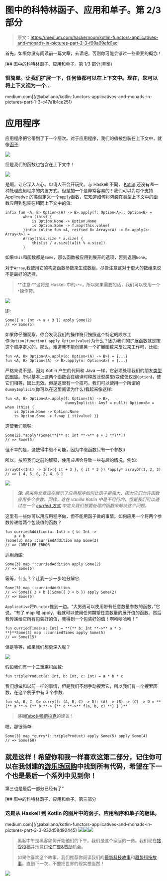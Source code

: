 # 图中的科特林函子、应用和单子。第 2/3 部分

> 原文：<https://medium.com/hackernoon/kotlin-functors-applicatives-and-monads-in-pictures-part-2-3-f99a09efd1ec>

首先，如果你没有阅读前一篇文章，去读吧，否则你可能会错过一些重要的概念！

[](/@aballano/kotlin-functors-applicatives-and-monads-in-pictures-part-1-3-c47a1b1ce251) [## 图中的科特林函子、应用和单子。第 1/3 部分(草案)

### 很简单。让我们扩展一下，任何值都可以在上下文中。现在，您可以将上下文视为一个…

medium.com](/@aballano/kotlin-functors-applicatives-and-monads-in-pictures-part-1-3-c47a1b1ce251) 

# 应用程序

应用程序把它带到了下一个层次。对于应用程序，我们的值被包装在上下文中，就像[函子](https://hackernoon.com/tagged/functors):

![](img/be3042e1d038e30123ca086bcd795a94.png)

但是我们的函数也包含在上下文中！

![](img/dcbde23c23e52d7785a41d0c1fb6730a.png)

是啊。让它深入人心。申请人不会开玩笑。与 Haskell 不同， [Kotlin](https://hackernoon.com/tagged/kotlin) 还没有*和*一种处理应用程序的内置方式。但是加一个是非常容易的！我们可以为每个支持 Applicative 的类型定义一个`apply`函数，它知道如何将包装在类型上下文中的函数应用到包装在相同上下文中的值:

```
infix fun <A, B> Option<(A) -> B>.apply(f: Option<A>): Option<B> =
        when (this) {
            is Option.None -> Option.None
            is Option.Some -> f.map(this.value)
        }infix inline fun <A, reified B> Array<(A) -> B>.apply(a: Array<A>) =
        Array(this.size * a.size) {
            this[it / a.size](a[it % a.size])
        }
```

如果`this`和函数都是`Some`，那么函数被应用到展开的选项，否则返回`None`。

对于`Array`,我使用它的构造函数参数来生成数组，尽管注意这对于更大的数组来说不是最好的选择。

> **注意:**这将是 Haskell 中的`<*>`，所以如果需要的话，我们可以使用一个`*`操作符。

![](img/313be1e5f22b85c0d971c31b761caf21.png)

即:

```
Some({ a: Int -> a + 3 }) apply Some(2)
// => Some(5)
```

如果你仔细观察，你会发现我们的操作符只按照这个特定的顺序工作:`Option(function) apply Option(value)`为什么？因为我们的扩展函数就是按这个顺序定义的。那么，难道我不能创建另一个扩展函数来反过来工作吗，比如:

```
fun <A, B> Option<A>.apply(o: Option<(A) -> B>) = {...}
fun <A, B> Option<(A) -> B>.apply(o: Option<A>) = {...}
```

严格来说不是。因为 Kotlin 产生的代码和 Java 一样，它必须处理我们的朋友[类型的删除](https://docs.oracle.com/javase/tutorial/java/generics/erasure.html)。所以基本上这两个函数会在编译时释放泛型类型(变成仅仅是`Option`)，使它们相等，因此无效。但是这里有一个技巧，我们可以使用一个所谓的`dummyImplicit`(你可以在这里阅读为什么)看起来像这样:

```
fun <A, B> Option<A>.apply(f: Option<(A) -> B>, 
                           dummyImplicit: Any? = null): Option<B> = 
when (this) {
    is Option.None -> Option.None
    is Option.Some -> f.map { it(value) }}
```

这使我们能够:

```
Some(2).*apply*(Some(**{** a: Int **->** a + 3 **}**))
// => Some(5)
```

但不幸的是，这使得中缀不可能，因为中缀函数只有一个参数:(

所以，按照我们之前的解释，使用*应用*会导致一些有趣的情况。例如:

```
arrayOf<(Int) -> Int>({ it + 3 }, { it * 2 }) *apply* arrayOf(1, 2, 3)
// => [ 4, 5, 6, 2, 4, 6 ]
```

![](img/6988fadf9c0f31c3a199eb6938c35225.png)

> ***注:*** *原来的文章现在展示了应用程序如何比函子更强大，因为它们允许函数应用多个参数。同样，这在 vanilla Kotlin 中是不可行的，但是我们可以通过在一个* [*curried 方式*](https://en.wikipedia.org/wiki/Currying) *中定义我们想要处理的函数来解决这个问题。*

这里有一些你可以用应用程序做，但不能用函子做的事情。如何应用一个将两个参数传递给两个包装值的函数？

```
fun curriedAddition(a: Int) = { b: Int ->
    a + b
}Some(3) map ::curriedAddition map Some(2)
// => COMPILER ERROR
```

适用范围:

```
Some(3) map ::curriedAddition apply Some(2)
// => Some(5)
```

等等，什么？？让我一步一步地分解它:

```
Some(3) map ::curriedAddition
// => Some({ 3 + b })Some({ 3 + b }) apply Some(2)
// => Some(5)
```

`Applicative`将`Functor`推到一边。“大男孩可以使用带有任意数量参数的函数，”它说。“有了 map 和 apply，我就可以使用任何期望任意数量的展开值的函数。然后我传递给它所有包装好的值，我得到一个包装好的值！啊哈哈哈哈！”

```
fun curriedTimes(a: Int) = **{** b: Int **->** a * b
**}**Some(3) map ::curriedTimes apply Some(5)
// => Some(15)
```

但是等等，如果我们想更深入呢？

![](img/261827cfa2ecf113a369a00c5f3177c0.png)

假设我们有一个三重乘积函数:

```
fun tripleProduct(a: Int, b: Int, c: Int) = a * b * c
```

我们想做和以前一样的事情，但是我们不想手动搜索它，所以我们有一个搜索函数，在这个例子中有 3 个参数:

```
fun <A, B, C, D> curry(f: (A, B, C) -> D): (A) -> (B) -> (C) -> D = **{** a **-> {** b **-> {** c **->** f(a, b, c) **} } }**
```

> 感谢[ľuboš·穆德拉克](https://medium.com/u/e856388adc0e?source=post_page-----f99a09efd1ec--------------------------------)的建议！

嗯，那很简单:

```
Some(3) map *curry*(::tripleProduct) apply Some(5) apply Some(4)
// => Some(60)
```

## 就是这样！希望你和我一样喜欢这第二部分，记住你可以在我创建的[游乐场回购](https://github.com/aballano/FAM-Playground)中找到所有代码，希望在下一个也是最后一个系列中见到你！

第三也是最后一部分已经有了”

[](/@aballano/kotlin-functors-applicatives-and-monads-in-pictures-part-3-3-832d58d92445) [## 图中的科特林函子、应用和单子。第三部分

### 这是从 Haskell 到 Kotlin 的图片中的函子、应用程序和单子的翻译。

medium.com](/@aballano/kotlin-functors-applicatives-and-monads-in-pictures-part-3-3-832d58d92445) [![](img/50ef4044ecd4e250b5d50f368b775d38.png)](http://bit.ly/HackernoonFB)[![](img/979d9a46439d5aebbdcdca574e21dc81.png)](https://goo.gl/k7XYbx)[![](img/2930ba6bd2c12218fdbbf7e02c8746ff.png)](https://goo.gl/4ofytp)

> 黑客中午是黑客如何开始他们的下午。我们是这个家庭的一员。我们现在[接受投稿](http://bit.ly/hackernoonsubmission)并乐意[讨论广告&赞助](mailto:partners@amipublications.com)机会。
> 
> 如果你喜欢这个故事，我们推荐你阅读我们的[最新科技故事](http://bit.ly/hackernoonlatestt)和[趋势科技故事](https://hackernoon.com/trending)。直到下一次，不要把世界的现实想当然！

![](img/be0ca55ba73a573dce11effb2ee80d56.png)